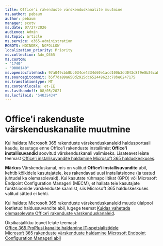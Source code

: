 ```yaml
---
title: Office'i rakenduste värskenduskanalite muutmine
ms.author: pebaum
author: pebaum
manager: scotv
ms.date: 07/27/2020
audience: Admin
ms.topic: article
ms.service: o365-administration
ROBOTS: NOINDEX, NOFOLLOW
localization_priority: Priority
ms.collection: Adm_O365
ms.custom:
- "1740"
- "9000140"
ms.openlocfilehash: 97a049cbb0bc034ce4334d60e1acd100b3dd043c8f9e8b26cab8580d88201516
ms.sourcegitcommit: b5f7da89a650d2915dc652449623c78be6247175
ms.translationtype: MT
ms.contentlocale: et-EE
ms.lasthandoff: 08/05/2021
ms.locfileid: "54035434"
---
```

# <a name="change-update-channels-for-office-apps"></a>Office'i rakenduste värskenduskanalite muutmine

Kui haldate Microsoft 365 rakenduste värskenduskanaleid haldusportaali kaudu, kasutage enne Office'i rakenduste installimist  **Office'i installisuvandid**  soovitud värskenduskanali valimiseks. Lisateavet leiate teemast [Office'i installisuvandite haldamine Microsoft 365 halduskeskuses](https://docs.microsoft.com/deployoffice/manage-software-download-settings-office-365).

**Märkus** Värskenduskanal, mis on valitud **Office‘i installisuvandite**  abil, kehtib kõikidele kasutajatele, kes rakendavad uusi installatsioone (ja teatud juhtudel ka olemasolevaid). Kui kasutate rühmapoliitikat (GPO) või Microsoft Endpoint Configuration Manageri (MECM), et hallata teie kasutajate funktsioonide värskenduste saamist, siis Microsoft 365 halduskeskuses valitud sätted ei kehti.

Kui haldate Microsoft 365 rakenduste värskenduskanaleid muude ülalpool loetletud haldussuvandite abil, lugege teemat [Kuidas vahetada olemasolevate Office‘i rakenduste värskenduskanaleid](https://support.microsoft.com/help/3185078/how-to-switch-from-semi-annual-channel-to-monthly-channel).

Üksikasjalikku teavet leiate teemast:  
[Office 365 ProPlusi kanalite haldamine IT-spetsialistidele](https://techcommunity.microsoft.com/t5/office-365-blog/how-to-manage-office-365-proplus-channels-for-it-pros/ba-p/795813)  
[Microsoft 365 rakenduste värskenduste haldamine Microsoft Endpoint Configuration Manageri abil](https://docs.microsoft.com/deployoffice/manage-microsoft-365-apps-updates-configuration-manager)